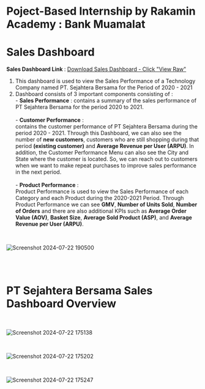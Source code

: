 # Poject-Based Internship by Rakamin Academy : Bank Muamalat

# Sales Dashboard
**Sales Dashboard Link** : [Download Sales Dashboard - Click "View Raw"](https://github.com/oktaviorezap/final-task-pbi-bi-analyst-bank-muamalat-oktaviorezaputra/blob/main/Task%205_BI%20Analyst_Muamalat%20Bank_Oktavio%20Reza%20Putra.pbix)
<br>
1. This dashboard is used to view the Sales Performance of a Technology Company named PT. Sejahtera Bersama for the Period of 2020 - 2021
2. Dashboard consists of 3 important components consisting of :
   <br> - **Sales Performance** : contains a summary of the sales performance of PT Sejahtera Bersama for the period 2020 to 2021.
   <br>
   <br> - **Customer Performance** :
          <br>contains the customer performance of PT Sejahtera Bersama during the period 2020 - 2021. Through this Dashboard, we can also see the number of **new customers**, customers who are still shopping during that period **(existing customer)** and **Average Revenue per User (ARPU)**. In addition, the Customer Performance Menu can also see the City and State where the customer is located. So, we can reach out to customers when we want to make repeat purchases to improve sales performance in the next period.
   <br>
   <br> - **Product Performance** : 
          <br>Product Performance is used to view the Sales Performance of each Category and each Product during the 2020-2021 Period. Through Product Performance we can see **GMV**, **Number of Units Sold**, **Number of Orders** and there are also additional KPIs such as **Average Order Value (AOV)**, **Basket Size**, **Average Sold Product (ASP)**, and **Average Revenue per User (ARPU)**.
<br>

![Screenshot 2024-07-22 190500](https://github.com/user-attachments/assets/2bb50329-09a5-4787-9d5b-95e2e3fc5140)


<br>
<br>

# PT Sejahtera Bersama Sales Dashboard Overview
<br>

![Screenshot 2024-07-22 175138](https://github.com/user-attachments/assets/73d8cf5f-9ba1-417c-95bf-0ed98badee6b)

<br>

![Screenshot 2024-07-22 175202](https://github.com/user-attachments/assets/b175ca7c-902a-4ee5-9472-d07280a32bde)

<br>

![Screenshot 2024-07-22 175247](https://github.com/user-attachments/assets/f79aa26d-2036-4565-b722-2232fe3c0c17)

